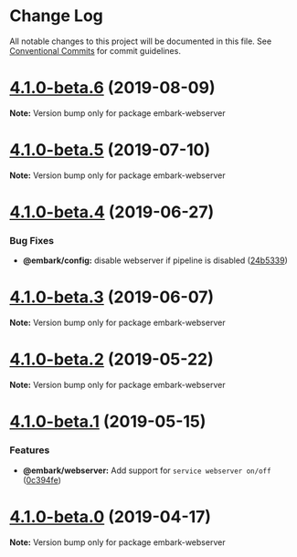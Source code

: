 # Change Log

All notable changes to this project will be documented in this file.
See [Conventional Commits](https://conventionalcommits.org) for commit guidelines.

# [4.1.0-beta.6](https://github.com/embark-framework/embark/compare/v4.1.0-beta.5...v4.1.0-beta.6) (2019-08-09)

**Note:** Version bump only for package embark-webserver





# [4.1.0-beta.5](https://github.com/embark-framework/embark/compare/v4.1.0-beta.4...v4.1.0-beta.5) (2019-07-10)

**Note:** Version bump only for package embark-webserver





# [4.1.0-beta.4](https://github.com/embark-framework/embark/compare/v4.1.0-beta.3...v4.1.0-beta.4) (2019-06-27)


### Bug Fixes

* **@embark/config:** disable webserver if pipeline is disabled ([24b5339](https://github.com/embark-framework/embark/commit/24b5339))





# [4.1.0-beta.3](https://github.com/embark-framework/embark/compare/v4.1.0-beta.2...v4.1.0-beta.3) (2019-06-07)

**Note:** Version bump only for package embark-webserver





# [4.1.0-beta.2](https://github.com/embark-framework/embark/compare/v4.1.0-beta.1...v4.1.0-beta.2) (2019-05-22)

**Note:** Version bump only for package embark-webserver





# [4.1.0-beta.1](https://github.com/embark-framework/embark/compare/v4.1.0-beta.0...v4.1.0-beta.1) (2019-05-15)


### Features

* **@embark/webserver:** Add support for `service webserver on/off` ([0c394fe](https://github.com/embark-framework/embark/commit/0c394fe))





# [4.1.0-beta.0](https://github.com/embark-framework/embark/compare/v4.0.0...v4.1.0-beta.0) (2019-04-17)

**Note:** Version bump only for package embark-webserver
